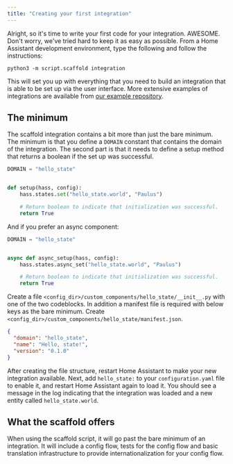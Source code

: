 ```yaml
---
title: "Creating your first integration"
---
```


Alright, so it's time to write your first code for your integration. AWESOME. Don't worry, we've tried hard to keep it as easy as possible. From a Home Assistant development environment, type the following and follow the instructions:

```shell
python3 -m script.scaffold integration
```

This will set you up with everything that you need to build an integration that is able to be set up via the user interface. More extensive examples of integrations are available from [our example repository](https://github.com/home-assistant/example-custom-config/tree/master/custom_components/).

## The minimum

The scaffold integration contains a bit more than just the bare minimum. The minimum is that you define a `DOMAIN` constant that contains the domain of the integration. The second part is that it needs to define a setup method that returns a boolean if the set up was successful.

```python
DOMAIN = "hello_state"


def setup(hass, config):
    hass.states.set("hello_state.world", "Paulus")

    # Return boolean to indicate that initialization was successful.
    return True
```

And if you prefer an async component:

```python
DOMAIN = "hello_state"


async def async_setup(hass, config):
    hass.states.async_set("hello_state.world", "Paulus")

    # Return boolean to indicate that initialization was successful.
    return True
```
Create a file `<config_dir>/custom_components/hello_state/__init__.py` with one of the two codeblocks.
In addition a manifest file is required with below keys as the bare minimum. Create `<config_dir>/custom_components/hello_state/manifest.json`.

```json
{
  "domain": "hello_state",
  "name": "Hello, state!",
  "version": "0.1.0"
}
```

After creating the file structure, restart Home Assistant to make your new integration available.  Next, add `hello_state:` to your `configuration.yaml` file to enable it, and restart Home Assistant again to load it.  You should see a message in the log indicating that the integration was loaded and a new entity called `hello_state.world`.

## What the scaffold offers

When using the scaffold script, it will go past the bare minimum of an integration. It will include a config flow, tests for the config flow and basic translation infrastructure to provide internationalization for your config flow.
